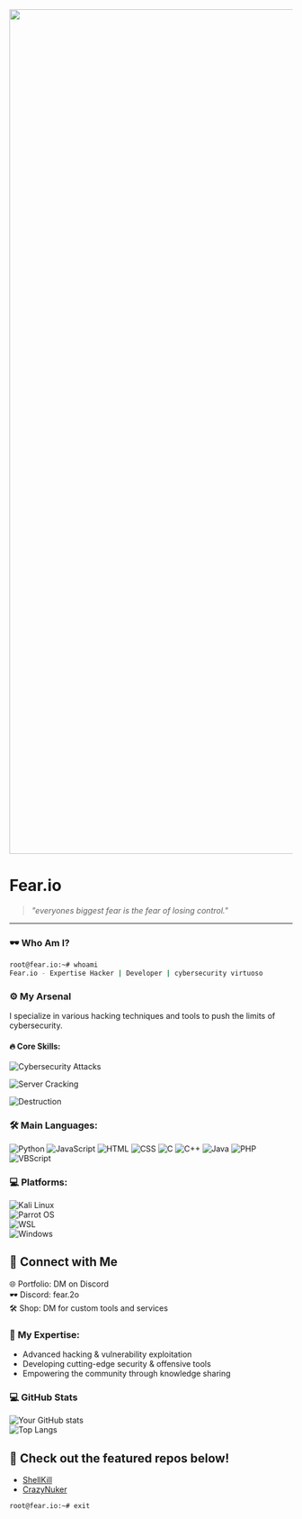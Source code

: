 
<img src="https://media.giphy.com/media/24FW7JSoZ66w9ALKli/giphy.gif" width="1500" height="auto" />

 # Fear.io
 
> _"everyones biggest fear is the fear of losing control."_
---
### 🕶️ **Who Am I?**
```bash
root@fear.io:~# whoami
Fear.io - Expertise Hacker | Developer | cybersecurity virtuoso
```

### ⚙️ **My Arsenal**  
I specialize in various hacking techniques and tools to push the limits of cybersecurity.

#### 🔥 **Core Skills:**
  ![Cybersecurity Attacks](https://img.shields.io/badge/Expertise-Cybersecurity_Attacks-red)
  
 ![Server Cracking](https://img.shields.io/badge/Expertise-Server_Cracking-orange)
  
  ![Destruction](https://img.shields.io/badge/Expertise-Destruction-darkred)


### 🛠️ **Main Languages**:
![Python](https://img.shields.io/badge/Code-Python-blue) ![JavaScript](https://img.shields.io/badge/Code-JavaScript-yellow) ![HTML](https://img.shields.io/badge/Code-HTML-green) ![CSS](https://img.shields.io/badge/Code-CSS-blue) ![C](https://img.shields.io/badge/Code-C-00599C) ![C++](https://img.shields.io/badge/Code-C++-f34b7d) ![Java](https://img.shields.io/badge/Code-Java-red) ![PHP](https://img.shields.io/badge/Code-PHP-777bb4) ![VBScript](https://img.shields.io/badge/Code-VBScript-green)


### 💻 **Platforms**:  
![Kali Linux](https://img.shields.io/badge/Platform-Kali_Linux-blueviolet)  
![Parrot OS](https://img.shields.io/badge/Platform-Parrot_OS-brightgreen)  
![WSL](https://img.shields.io/badge/Platform-WSL-lightblue)  
![Windows](https://img.shields.io/badge/Platform-Windows-blue)

## 🔗 **Connect with Me**  
🌐 Portfolio: DM on Discord  
🕶️ Discord: fear.2o  
🛠️ Shop: DM for custom tools and services


### 🎯 **My Expertise**:  
- Advanced hacking & vulnerability exploitation  
- Developing cutting-edge security & offensive tools  
- Empowering the community through knowledge sharing

### 💻 **GitHub Stats**

![Your GitHub stats](https://github-readme-stats.vercel.app/api?username=Fear2o&show_icons=true&theme=dark)  
![Top Langs](https://github-readme-stats.vercel.app/api/top-langs/?username=Fear2o&layout=compact&theme=dark)



## 👀 **Check out the featured repos below!**
- [ShellKill](https://github.com/Fear2o/ShellKill)
- [CrazyNuker](https://github.com/Fear2o/CrazyNuker)

```plaintext
root@fear.io:~# exit
```
